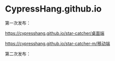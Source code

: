 # CypressHang.github.io 
第一次发布： 

https://cypresshang.github.io/star-catcher/桌面端

https://cypresshang.github.io/star-catcher-m/移动端

第二次发布：
